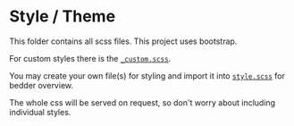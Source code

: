 # Style / Theme

This folder contains all scss files. This project uses bootstrap.

For custom styles there is the [`_custom.scss`](_custom.scss).

You may create your own file(s) for styling and import it into [`style.scss`](./style.scss) for bedder overview. 

The whole css will be served on request, so don't worry about including individual styles.